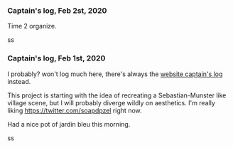 ### Captain's log, Feb 2st, 2020

Time 2 organize.

ss

### Captain's log, Feb 1st, 2020

I probably? won't log much here, there's always the [website captain's log](https://github.com/simonsarris/site-simonsarris/blob/master/captainslog.md) instead.

This project is starting with the idea of recreating a Sebastian-Munster like village scene,
but I will probably diverge wildly on aesthetics. I'm really liking https://twitter.com/soapdpzel right now.

Had a nice pot of jardin bleu this morning.

ss